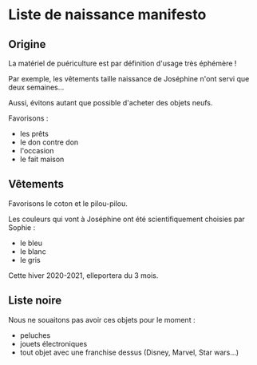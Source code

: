 # Liste de naissance manifesto

## Origine

La matériel de puériculture est par définition d'usage très éphémère ! 

Par exemple, les vêtements taille naissance de Joséphine n'ont servi que deux semaines...

Aussi, évitons autant que possible d'acheter des objets neufs.

Favorisons :
  * les prêts
  * le don contre don
  * l'occasion
  * le fait maison
  
## Vêtements

Favorisons le coton et le pilou-pilou.

Les couleurs qui vont à Joséphine ont été scientifiquement choisies par Sophie :
  * le bleu
  * le blanc
  * le gris

Cette hiver 2020-2021, elleportera du 3 mois.

## Liste noire

Nous ne souaitons pas avoir ces objets pour le moment :
  * peluches
  * jouets électroniques
  * tout objet avec une franchise dessus (Disney, Marvel, Star wars...)
